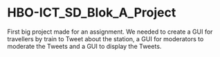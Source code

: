 # HBO-ICT_SD_Blok_A_Project
First big project made for an assignment.
We needed to create a GUI for travellers by train to Tweet about the station, a GUI for moderators to moderate the Tweets and a GUI to display the Tweets.
